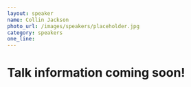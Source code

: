 ```yaml
---
layout: speaker
name: Collin Jackson
photo_url: /images/speakers/placeholder.jpg
category: speakers
one_line:
---
```


# Talk information coming soon!
